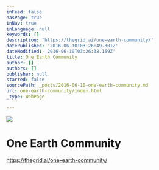 ```yaml
---
inFeed: false
hasPage: true
inNav: true
inLanguage: null
keywords: []
description: 'https://thegrid.ai/one-earth-community/'
datePublished: '2016-06-10T03:26:49.301Z'
dateModified: '2016-06-10T03:26:38.159Z'
title: One Earth Community
author: []
authors: []
publisher: null
starred: false
sourcePath: _posts/2016-06-10-one-earth-community.md
url: one-earth-community/index.html
_type: WebPage

---
```

![](https://the-grid-user-content.s3-us-west-2.amazonaws.com/eea70e08-06e5-4e7e-addc-68c135bb878a.jpg)

# One Earth Community

https://thegrid.ai/one-earth-community/
